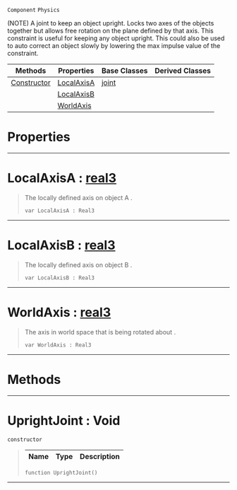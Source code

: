  `Component` `Physics`



(NOTE) A joint to keep an object upright. Locks two axes of the objects together but allows free rotation on the plane defined by that axis. This constraint is useful for keeping any object upright. This could also be used to auto correct an object slowly by lowering the max impulse value of the constraint.

|Methods|Properties|Base Classes|Derived Classes|
|---|---|---|---|
|[ Constructor](https://plasmaengine.github.io/PlasmaDocs/Plasma1/C++/code_reference/class_reference/uprightjoint.md#uprightjoint-void)|[ LocalAxisA](https://plasmaengine.github.io/PlasmaDocs/Plasma1/C++/code_reference/class_reference/uprightjoint.md#localaxisa-plasma-engine-d)|[joint](https://plasmaengine.github.io/PlasmaDocs/Plasma1/C++/code_reference/class_reference/joint.md)| |
| |[ LocalAxisB](https://plasmaengine.github.io/PlasmaDocs/Plasma1/C++/code_reference/class_reference/uprightjoint.md#localaxisb-plasma-engine-d)| | |
| |[ WorldAxis](https://plasmaengine.github.io/PlasmaDocs/Plasma1/C++/code_reference/class_reference/uprightjoint.md#worldaxis-plasma-engine-do)| | |


 #  Properties


---  
 #  LocalAxisA : [real3](https://plasmaengine.github.io/PlasmaDocs/Plasma1/C++/code_reference/lightning_base_types/real3.md)

> The locally defined axis on object A . 
> ``` lang=cpp, name=Lightning
> var LocalAxisA : Real3


---  
 #  LocalAxisB : [real3](https://plasmaengine.github.io/PlasmaDocs/Plasma1/C++/code_reference/lightning_base_types/real3.md)

> The locally defined axis on object B . 
> ``` lang=cpp, name=Lightning
> var LocalAxisB : Real3


---  
 #  WorldAxis : [real3](https://plasmaengine.github.io/PlasmaDocs/Plasma1/C++/code_reference/lightning_base_types/real3.md)

> The axis in world space that is being rotated about . 
> ``` lang=cpp, name=Lightning
> var WorldAxis : Real3


---  
 #  Methods


---  
 #  UprightJoint : Void

 `constructor`

> 
> |Name|Type|Description|
> |---|---|---|
> ``` lang=cpp, name=Lightning
> function UprightJoint()
> ``` 


---  
 

 